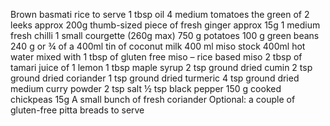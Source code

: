 
Brown basmati rice to serve
1 tbsp oil
4 medium tomatoes
the green of 2 leeks approx 200g
thumb-sized piece of fresh ginger approx 15g
1 medium fresh chilli
1 small courgette (260g max)
750 g potatoes
100 g green beans
240 g or ¾ of a 400ml tin of coconut milk
400 ml miso stock 400ml hot water mixed with 1 tbsp of gluten free miso – rice based miso
2 tbsp of tamari
juice of 1 lemon
1 tbsp maple syrup
2 tsp ground dried cumin
2 tsp ground dried coriander
1 tsp ground dried turmeric
4 tsp ground dried medium curry powder
2 tsp salt
½ tsp black pepper
150 g cooked chickpeas
15g A small bunch of fresh coriander
Optional: a couple of gluten-free pitta breads to serve